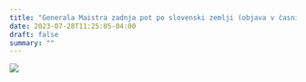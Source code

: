 ```yaml
---
title: "Generala Maistra zadnja pot po slovenski zemlji (objava v časniku Jutro 28. 7. 1934)" 
date: 2023-07-28T11:25:05-04:00
draft: false
summary: ""
---
```


![](/images/dogodki/2023-07-27_objava_jutro/Jutro_28-7-1934_stran_3_Generala_Maistra_zadnja_pot_po_slovenski_zemlji.jpg "")
